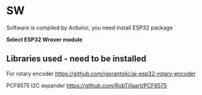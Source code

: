# SW
Software is compiled by Arduino, you need install ESP32 package

**Select ESP32 Wrover module**

## Libraries used - need to be installed
For rotary encoder https://github.com/igorantolic/ai-esp32-rotary-encoder

PCF8575 I2C expander  https://github.com/RobTillaart/PCF8575
